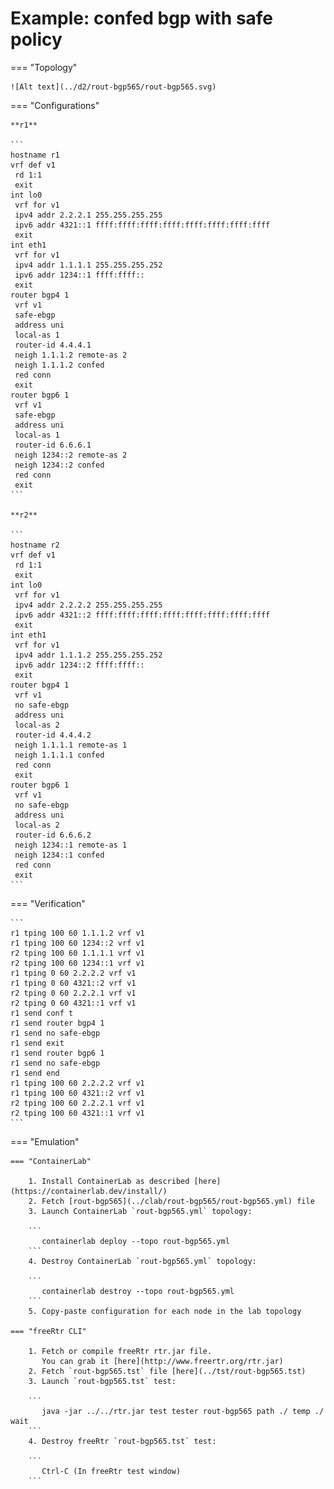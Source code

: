# Example: confed bgp with safe policy

=== "Topology"

    ![Alt text](../d2/rout-bgp565/rout-bgp565.svg)

=== "Configurations"

    **r1**

    ```
    hostname r1
    vrf def v1
     rd 1:1
     exit
    int lo0
     vrf for v1
     ipv4 addr 2.2.2.1 255.255.255.255
     ipv6 addr 4321::1 ffff:ffff:ffff:ffff:ffff:ffff:ffff:ffff
     exit
    int eth1
     vrf for v1
     ipv4 addr 1.1.1.1 255.255.255.252
     ipv6 addr 1234::1 ffff:ffff::
     exit
    router bgp4 1
     vrf v1
     safe-ebgp
     address uni
     local-as 1
     router-id 4.4.4.1
     neigh 1.1.1.2 remote-as 2
     neigh 1.1.1.2 confed
     red conn
     exit
    router bgp6 1
     vrf v1
     safe-ebgp
     address uni
     local-as 1
     router-id 6.6.6.1
     neigh 1234::2 remote-as 2
     neigh 1234::2 confed
     red conn
     exit
    ```

    **r2**

    ```
    hostname r2
    vrf def v1
     rd 1:1
     exit
    int lo0
     vrf for v1
     ipv4 addr 2.2.2.2 255.255.255.255
     ipv6 addr 4321::2 ffff:ffff:ffff:ffff:ffff:ffff:ffff:ffff
     exit
    int eth1
     vrf for v1
     ipv4 addr 1.1.1.2 255.255.255.252
     ipv6 addr 1234::2 ffff:ffff::
     exit
    router bgp4 1
     vrf v1
     no safe-ebgp
     address uni
     local-as 2
     router-id 4.4.4.2
     neigh 1.1.1.1 remote-as 1
     neigh 1.1.1.1 confed
     red conn
     exit
    router bgp6 1
     vrf v1
     no safe-ebgp
     address uni
     local-as 2
     router-id 6.6.6.2
     neigh 1234::1 remote-as 1
     neigh 1234::1 confed
     red conn
     exit
    ```

=== "Verification"

    ```
    r1 tping 100 60 1.1.1.2 vrf v1
    r1 tping 100 60 1234::2 vrf v1
    r2 tping 100 60 1.1.1.1 vrf v1
    r2 tping 100 60 1234::1 vrf v1
    r1 tping 0 60 2.2.2.2 vrf v1
    r1 tping 0 60 4321::2 vrf v1
    r2 tping 0 60 2.2.2.1 vrf v1
    r2 tping 0 60 4321::1 vrf v1
    r1 send conf t
    r1 send router bgp4 1
    r1 send no safe-ebgp
    r1 send exit
    r1 send router bgp6 1
    r1 send no safe-ebgp
    r1 send end
    r1 tping 100 60 2.2.2.2 vrf v1
    r1 tping 100 60 4321::2 vrf v1
    r2 tping 100 60 2.2.2.1 vrf v1
    r2 tping 100 60 4321::1 vrf v1
    ```

=== "Emulation"

    === "ContainerLab"

        1. Install ContainerLab as described [here](https://containerlab.dev/install/)  
        2. Fetch [rout-bgp565](../clab/rout-bgp565/rout-bgp565.yml) file  
        3. Launch ContainerLab `rout-bgp565.yml` topology:  

        ```
           containerlab deploy --topo rout-bgp565.yml  
        ```
        4. Destroy ContainerLab `rout-bgp565.yml` topology:  

        ```
           containerlab destroy --topo rout-bgp565.yml  
        ```
        5. Copy-paste configuration for each node in the lab topology

    === "freeRtr CLI"

        1. Fetch or compile freeRtr rtr.jar file.  
           You can grab it [here](http://www.freertr.org/rtr.jar)  
        2. Fetch `rout-bgp565.tst` file [here](../tst/rout-bgp565.tst)  
        3. Launch `rout-bgp565.tst` test:  

        ```
           java -jar ../../rtr.jar test tester rout-bgp565 path ./ temp ./ wait
        ```
        4. Destroy freeRtr `rout-bgp565.tst` test:  

        ```
           Ctrl-C (In freeRtr test window)
        ```

